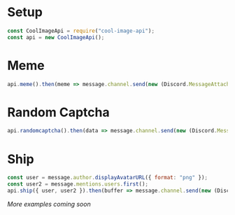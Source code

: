 # Setup
```js
const CoolImageApi = require("cool-image-api");
const api = new CoolImageApi();
```
# Meme 
```js
api.meme().then(meme => message.channel.send(new (Discord.MessageAttachment)(meme, "meme.png"));
```
# Random Captcha 
```js
api.randomcaptcha().then(data => message.channel.send(new (Discord.MessageAttachment)(data.image, "captcha.png"));
```
# Ship
```js
const user = message.author.displayAvatarURL({ format: "png" });
const user2 = message.mentions.users.first();
api.ship({ user, user2 }).then(buffer => message.channel.send(new (Discord.MessageAttachment)(buffer, "ship.png")));
```
*More examples coming soon*
